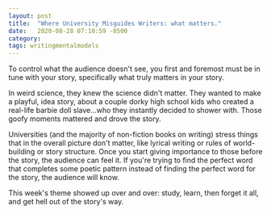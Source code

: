 ```yaml
---
layout: post
title:  "Where University Misguides Writers: what matters."
date:   2020-08-28 07:10:59 -0500
category: 
tags: writingmentalmodels
---
```


To control what the audience doesn't see, you first and foremost must be in tune with your story, specifically what truly matters in your story. 

In weird science, they knew the science didn't matter. They wanted to make a playful, idea story, about a couple dorky high school kids who created a real-life barbie doll slave...who they instantly decided to shower with. Those goofy moments mattered and drove the story.

Universities (and the majority of non-fiction books on writing) stress things that in the overall picture don't matter, like lyrical writing or rules of world-building or story structure. Once you start giving importance to those before the story, the audience can feel it. If you're trying to find the perfect word that completes some poetic pattern instead of finding the perfect word for the story, the audience will know.

This week's theme showed up over and over: study, learn, then forget it all, and get hell out of the story's way.